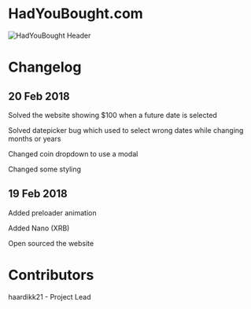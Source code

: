 # HadYouBought.com

![HadYouBought Header](https://i.imgur.com/aZBNeQq.png)

# Changelog
## 20 Feb 2018
Solved the website showing $100 when a future date is selected

Solved datepicker bug which used to select wrong dates while changing months or years

Changed coin dropdown to use a modal

Changed some styling

## 19 Feb 2018
Added preloader animation

Added Nano (XRB)

Open sourced the website

# Contributors
haardikk21 - Project Lead
